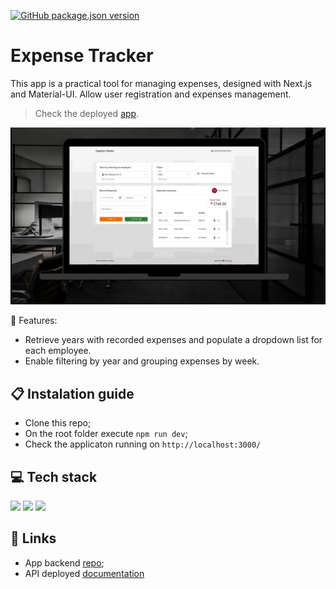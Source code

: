 [![GitHub package.json version](https://img.shields.io/github/package-json/v/osmfaria/expense-tracker-frontend)](https://img.shields.io/github/package-json/v/osmfaria/expense-tracker-frontend)
 
#  Expense Tracker

This app is a practical tool for managing expenses, designed with Next.js and Material-UI. Allow user registration and expenses management.

> Check the deployed [app](https://expense-tracker-osm.vercel.app/).
<img src="./public/app-design.png" />

💭 Features:
- Retrieve years with recorded expenses and populate a dropdown list for each employee. 
- Enable filtering by year and grouping expenses by week. 

## 📋 Instalation guide

- Clone this repo;
- On the root folder execute `npm run dev`;
- Check the applicaton running on `http://localhost:3000/`

## 💻 Tech stack

  <img src="https://img.shields.io/badge/next.js-000000?style=for-the-badge&logo=nextdotjs&logoColor=white" /> <img src="https://img.shields.io/badge/Material--UI-0081CB?style=for-the-badge&logo=material-ui&logoColor=white" /> <img src="https://img.shields.io/badge/JavaScript-323330?style=for-the-badge&logo=javascript&logoColor=F7DF1E" /> 

## 🔗 Links

- App backend [repo](https://github.com/osmfaria/expense-tracker-backend);
- API deployed [documentation](https://osm-expense-tracker-f0320512353f.herokuapp.com/api-docs/) 
